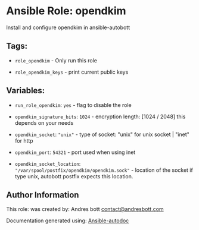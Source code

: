 # Ansible Role: opendkim

Install and configure opendkim in ansible-autobott 

## Tags:

* `role_opendkim` - Only run this role


* `role_opendkim_keys` - print current public keys

## Variables:

* `run_role_opendkim`: `yes` - flag to disable the role



* `opendkim_signature_bits`: `1024` - encryption length: [1024 / 2048] this depends on your needs



* `opendkim_socket`: `"unix"` - type of socket: "unix" for unix socket | "inet" for http



* `opendkim_port`: `54321` - port used when using inet



* `opendkim_socket_location`: `"/var/spool/postfix/opendkim/opendkim.sock"` - location of the socket if type unix, autobott postfix expects this location.



## Author Information
This role:  was created by: Andres bott <contact@andresbott.com>

Documentation generated using: [Ansible-autodoc](https://github.com/AndresBott/ansible-autodoc)


